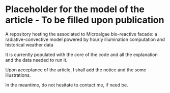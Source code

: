 # Placeholder for the model of the article - To be filled upon publication
A repository hosting the associated to Microalgae bio-reactive facade: a radiative-convective model powered by hourly illumination computation and historical weather data

It is currently populated with the core of the code and all the explanation and the data needed to run it.

Upon acceptance of the article, I shall add the notice and the some illustrations.

In the meantime, do not hesitate to contact me, if need be.
